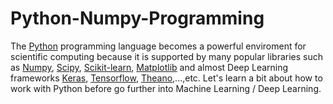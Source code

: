 # Python-Numpy-Programming
The [Python](https://www.python.org/) programming language becomes a powerful enviroment for scientific computing because it is supported by many popular libraries such as [Numpy](http://www.numpy.org/), [Scipy](https://www.scipy.org/), [Scikit-learn](http://scikit-learn.org/stable/), [Matplotlib](https://matplotlib.org/) and almost Deep Learning frameworks [Keras](https://keras.io/), [Tensorflow](https://www.tensorflow.org/), [Theano](http://deeplearning.net/software/theano/),...,etc. Let's learn a bit about how to work with Python before go further into Machine Learning / Deep Learning. 
